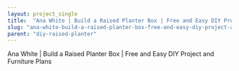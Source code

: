 ```yaml
---
layout: project_single
title:  "Ana White | Build a Raised Planter Box | Free and Easy DIY Project and Furniture Plans"
slug: "ana-white-build-a-raised-planter-box-free-and-easy-diy-project-and-furniture-plans"
parent: "diy-raised-planter"
---
```

Ana White | Build a Raised Planter Box | Free and Easy DIY Project and Furniture Plans